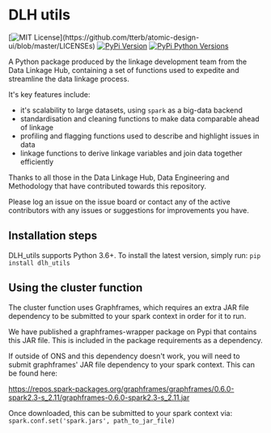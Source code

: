 # DLH utils

[![MIT License](https://img.shields.io/apm/l/atomic-design-ui.svg?)](https://github.com/tterb/atomic-design-ui/blob/master/LICENSEs)
[![PyPi Version](https://img.shields.io/pypi/v/dlh_utils.svg)](https://pypi.python.org/pypi/dlh_utils/)
[![PyPi Python Versions](https://img.shields.io/pypi/pyversions/dlh-utils.svg)](https://pypi.python.org/pypi/dlh-utils/)

A Python package produced by the linkage development team from the Data Linkage Hub, containing a set of functions used to expedite and streamline the data linkage process. 

It's key features include:
* it's scalability to large datasets, using `spark` as a big-data backend
* standardisation and cleaning functions to make data comparable ahead of linkage
* profiling and flagging functions used to describe and highlight issues in data
* linkage functions to derive linkage variables and join data together efficiently

Thanks to all those in the Data Linkage Hub, Data Engineering and Methodology that have contributed towards this repository.

Please log an issue on the issue board or contact any of the active contributors with any issues or suggestions for improvements you have.

## Installation steps
DLH_utils supports Python 3.6+. To install the latest version, simply run:
`pip install dlh_utils`

## Using the cluster function

The cluster function uses Graphframes, which requires an extra JAR file dependency to be submitted to your spark context in order for it to run.

We have published a graphframes-wrapper package on Pypi that contains this JAR file. This is included in the package requirements
as a dependency.

If outside of ONS and this dependency doesn't work, you will need to submit graphframes' JAR file dependency to your spark context. This can be found here:

https://repos.spark-packages.org/graphframes/graphframes/0.6.0-spark2.3-s_2.11/graphframes-0.6.0-spark2.3-s_2.11.jar

Once downloaded, this can be submitted to your spark context via: `spark.conf.set('spark.jars', path_to_jar_file)`
